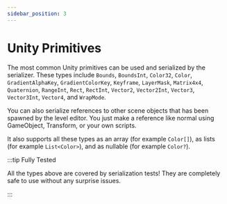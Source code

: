 ```yaml
---
sidebar_position: 3
---
```


# Unity Primitives

The most common Unity primitives can be used and serialized by the serializer. These types include
`Bounds`, `BoundsInt`, `Color32`, `Color`, `GradientAlphaKey`, `GradientColorKey`, `Keyframe`, `LayerMask`, `Matrix4x4`,
`Quaternion`, `RangeInt`, `Rect`, `RectInt`, `Vector2`, `Vector2Int`, `Vector3`, `Vector3Int`, `Vector4`, and `WrapMode`.

You can also serialize references to other scene objects that has been spawned by the level editor. You just make a reference
like normal using GameObject, Transform, or your own scripts.

It also supports all these types as an array (for example `Color[]`), as lists (for example `List<Color>`), and as nullable 
(for example `Color?`).

:::tip Fully Tested

All the types above are covered by serialization tests! They are completely safe to use without any surprise issues.

:::